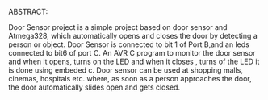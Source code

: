 ABSTRACT:
    
 Door Sensor project is a simple project based on door sensor and Atmega328, which automatically opens and closes the door by detecting a person or object. 
Door Sensor is connected to bit 1 of Port B,and an leds connected to bit6 of port C. An AVR C program to monitor the door sensor and when it opens, turns on the LED and when it closes , turns of the LED it is done using embeded c. 
Door sensor can be used at shopping malls, cinemas, hospitals etc. where, as soon as a person approaches the door, the door automatically slides open and gets closed.
